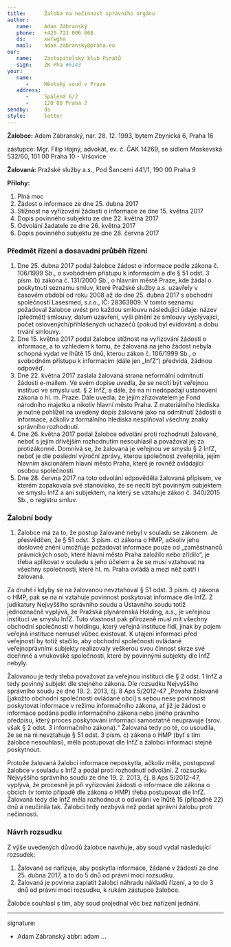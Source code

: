 ```yaml
---
title:      Žaloba na nečinnost správního orgánu
author:
   name:    Adam Zábranský
   phone:   +420 721 006 868
   ds:      xwfwgha
   mail:    adam.zabransky@praha.eu
our:
   name:    Zastupitelský klub Pirátů
   sign:    ZK Pha #6143
your:
   name:    
      -     Městský soud v Praze
   address:
      -     Spálená 6/2
      -     120 00 Praha 2
sendby:     ds
style:      letter
---
```


**Žalobce:**   Adam Zábranský, nar. 28. 12. 1993, bytem Zbynická 6, Praha 16

zástupce:  Mgr. Filip Hajný, advokát, ev. č. ČAK 14269, se sídlem Moskevská 532/60, 101 00 Praha 10 - Vršovice

**Žalovaná:**  Pražské služby a.s., Pod Šancemi 441/1, 190 00 Praha 9

**Přílohy:**

1. Plná moc
2. Žádost o informace ze dne 25. dubna 2017
3. Stížnost na vyřizování žádosti o informace ze dne 15. května 2017
4. Dopis povinného subjektu ze dne 22. května 2017
5. Odvolání žadatele ze dne 26. května 2017
6. Dopis povinného subjektu ze dne 28. června 2017

### Předmět řízení a dosavadní průběh řízení

1. Dne 25. dubna 2017 podal žalobce žádost o informace podle zákona č. 106/1999 Sb., o svobodném přístupu k informacím a dle § 51 odst. 3 písm. b) zákona č. 131/2000 Sb., o hlavním městě Praze, kde žádal o poskytnutí seznamu smluv, které Pražské služby a.s. uzavřely v časovém období od roku 2008 až do dne 25. dubna 2017 s obchodní společností Lasesmed, s.r.o., IČ: 28363809. V tomto seznamu požadoval žalobce uvést pro každou smlouvu následující údaje: název (předmět) smlouvy, datum uzavření, výši plnění ze smlouvy vyplývající, počet oslovených/přihlášených uchazečů (pokud byl evidován) a dobu trvání smlouvy.
2. Dne 15. května 2017 podal žalobce stížnost na vyřizování žádosti o informace, a to vzhledem k tomu, že žalovaná na jeho žádost nebyla schopná vydat ve lhůtě 15 dnů, kterou zákon č. 106/1999 Sb., o svobodném přístupu k informacím (dále jen „InfZ“) předvídá, žádnou odpověď. 
3. Dne 22. května 2017 zaslala žalovaná strana neformální odmítnutí žádosti e-mailem. Ve svém dopise uvedla, že se necítí být veřejnou institucí ve smyslu ust. § 2 InfZ, a dále, že na ni nedopadají ustanovení zákona o hl. m. Praze. Dále uvedla, že jejím zřizovatelem je Fond národního majetku a nikoliv hlavní město Praha. Z materiálního hlediska je nutné pohlížet na uvedený dopis žalované jako na odmítnutí žádosti o informace, ačkoliv z formálního hlediska nesplňoval všechny znaky správního rozhodnutí.
4. Dne 26. května 2017 podal žalobce odvolání proti rozhodnutí žalované, neboť s jejím dřívějším rozhodnutím nesouhlasil a považoval jej za protizákonné. Domnívá se, že žalovaná je veřejnou ve smyslu § 2 InfZ, neboť je dle poslední výroční zprávy, kterou společnost zveřejnila, jejím hlavním akcionářem hlavní město Praha, které je rovněž ovládající osobou společnosti. 
5. Dne 28. června 2017 na toto odvolání odpověděla žalovaná přípisem, ve kterém zopakovala své stanovisko, že se necítí být povinným subjektem ve smyslu InfZ a ani subjektem, na který se vztahuje zákon č. 340/2015 Sb., o registru smluv.

### Žalobní body

1. Žalobce má za to, že postup žalované nebyl v souladu se zákonem. Je přesvědčen, že § 51 odst. 3 písm. c) zákona o HMP, ačkoliv jeho doslovné znění umožňuje požadovat informace pouze od „zaměstnanců právnických osob, které hlavní město Praha založilo nebo zřídilo“, je třeba aplikovat v souladu s jeho účelem a že se musí vztahovat na všechny společnosti, které hl. m. Praha ovládá a mezi něž patří i žalovaná. 

Za druhé i kdyby se na žalovanou nevztahoval § 51 odst. 3 písm. c) zákona o HMP, pak se na ni vztahuje povinnost poskytovat informace dle InfZ. Z judikatury Nejvyššího správního soudu a Ústavního soudu totiž jednoznačně vyplývá, že Pražská plynárenská Holding, a.s., je veřejnou institucí ve smyslu InfZ. Tuto vlastnost pak přirozeně musí mít všechny obchodní společnosti v holdingu, který veřejná instituce řídí, jinak by pojem veřejná instituce nemusel vůbec existovat. K utajení informací před veřejností by totiž stačilo, aby obchodní společnosti ovládané veřejnoprávními subjekty realizovaly veškerou svou činnost skrze své dceřinné a vnukovské společnosti, které by povinnými subjekty dle InfZ nebyly. 

Žalovanou je tedy třeba považovat za veřejnou instituci dle § 2 odst. 1 InfZ a tedy povinný subjekt dle stejného zákona. Dle rozsudku Nejvyššího správního soudu ze dne 19. 2. 2013, čj. 8 Aps 5/2012-47 „Povaha žalované [jakožto obchodní společnosti ovládané obcí] s sebou nese povinnost poskytovat informace v režimu informačního zákona, ať již je žádost o informace podána podle informačního zákona nebo jiného právního předpisu, který proces poskytování informací samostatně neupravuje (srov. však § 2 odst. 3 informačního zákona).“ Žalovaná tedy po té, co usoudila, že se na ni nevztahuje § 51 odst. 3 písm. c) zákona o HMP (byť s tím žalobce nesouhlasí), měla postupovat dle InfZ a žalobci informaci stejně poskytnout.

Protože žalovaná žalobci informace neposkytla, ačkoliv měla, postupoval žalobce v souladu s InfZ a podal proti rozhodnutí odvolání. Z rozsudku Nejvyššího správního soudu ze dne 19. 2. 2013, čj. 8 Aps 5/2012-47, vyplývá, že procesně je při vyřizování žádosti o informace dle zákona o obcích (v tomto případě dle zákona o HMP) třeba postupovat dle InfZ. Žalovaná tedy dle InfZ měla rozhodnout o odvolání ve lhůtě 15 (případně 22) dnů a neučinila tak. Žalobci tedy nezbývá než podat správní žalobu proti nečinnosti.

### Návrh rozsudku

Z výše uvedených důvodů žalobce navrhuje, aby soud vydal následující rozsudek:

1. Žalované se nařizuje, aby poskytla informace, žádané v žádosti ze dne 25. dubna 2017, a to do 5 dnů od právní moci rozsudku.
2. Žalovaná je povinna zaplatit žalobci náhradu nákladů řízení, a to do 3 dnů od právní moci rozsudku, k rukám zástupce žalobce.

Žalobce souhlasí s tím, aby soud projednal věc bez nařízení jednání. 

---
signature:
  - Adam Zábranský
abbr:       adam
...
